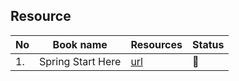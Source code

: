 ## Resource

|No|Book name|Resources|Status|
|--|---------|---------|------|
|1.|Spring Start Here|[url](https://github.com/Urunov/Interview-Preparation-WAY/tree/master/Books/Spring/SpringCore/SpringStartHere)|📘|